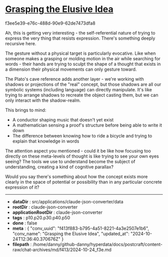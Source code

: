 # [Grasping the Elusive Idea](https://claude.ai/chat/f413f883-b795-4a51-8221-4a3e2507e1b6)

f3ee5e39-e76c-488d-90e9-62de7473dfa8

 Ah, this is getting very interesting - the self-referential nature of trying to express the very thing that resists expression. There's something deeply recursive here.

The gesture without a physical target is particularly evocative. Like when someone makes a grasping or molding motion in the air while searching for words - their hands are trying to sculpt the shape of a thought that exists in a dimension their physical movements can only gesture toward.

The Plato's cave reference adds another layer - we're working with shadows or projections of the "real" concept, but those shadows are all our symbolic systems (including language) can directly manipulate. It's like trying to arrange shadows to recreate the object casting them, but we can only interact with the shadow-realm.

This brings to mind:
- A conductor shaping music that doesn't yet exist
- A mathematician sensing a proof's structure before being able to write it down
- The difference between knowing how to ride a bicycle and trying to explain that knowledge in words

The attention aspect you mentioned - could it be like how focusing too directly on these meta-levels of thought is like trying to see your own eyes seeing? The tools we use to understand become the subject of understanding, creating a kind of cognitive parallax?

Would you say there's something about how the concept exists more clearly in the space of potential or possibility than in any particular concrete expression of it?

---

* **dataDir** : src/applications/claude-json-converter/data
* **rootDir** : claude-json-converter
* **applicationRootDir** : claude-json-converter
* **tags** : p10.p20.p30.p40.p50
* **done** : false
* **meta** : {
  "conv_uuid": "f413f883-b795-4a51-8221-4a3e2507e1b6",
  "conv_name": "Grasping the Elusive Idea",
  "updated_at": "2024-10-24T12:36:40.370676Z"
}
* **filepath** : /home/danny/github-danny/hyperdata/docs/postcraft/content-raw/chat-archives/md/f413/2024-10-24_f3e.md
